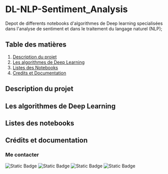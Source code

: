 # DL-NLP-Sentiment_Analysis

Depot de differents notebooks d'algorithmes de Deep learning specialisées dans l'analyse de sentiment et dans le traitement du langage naturel (NLP);

<h2>Table des matières</h2>
<ol>
  <li><a href="#">Description du projet</a></li>
  <li><a href="#">Les algorithmes de Deep Learning</a></li>
  <li><a href="#">Listes des Notebooks</a></li>
  <li><a href="#">Credits et Documentation</a></li>
</ol>

<h2>Description du projet</h2>

<h2>Les algorithmes de Deep Learning</h2>

<h2>Listes des notebooks</h2>

<h2>Crédits et documentation</h2>

 <h3>Me contacter</h3>
 <p>
	 <img alt="Static Badge" src="https://img.shields.io/badge/LinkedIn-0077B5?style=for-the-badge&logo=linkedin&logoColor=white">
	 <img alt="Static Badge" src="https://img.shields.io/badge/Twitter-1DA1F2?style=for-the-badge&logo=twitter&logoColor=white">
	 <img alt="Static Badge" src="https://img.shields.io/badge/Quora-%23B92B27.svg?&style=for-the-badge&logo=Quora&logoColor=white">
	 <img alt="Static Badge" src="https://img.shields.io/badge/GitHub-100000?style=for-the-badge&logo=github&logoColor=white">
 </p>
